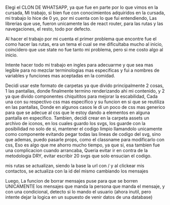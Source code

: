 Elegi el CLON DE WHATSAPP, ya que fue en parte por lo que vimos en la cursada, Mi trabajo, si bien fue con conocimientos adquiridos en la cursada, mi trabajo lo hice de 0 yo, por mi cuenta con lo que fui entendiendo, Las librerias que use, fueron unicamente las de react router, para las rutas y las navegaciones, el resto, todo por defecto.

Al hacer el trabajo por mi cuenta el primer problema que encontre fue el como hacer las rutas, era un tema el cual se me dificultaba mucho al inicio, coincidero que use state no fue tanto mi problema, pero si me costo algo al inicio. 

Intente hacer todo mi trabajo en ingles para adecuarme y que sea mas legible para no mezclar terminologias mas especificas y fui a nombres de variables y funciones mas aceptadas en la comidad.

Decidi usar este formato de carpetas ya que divido principalmente 2 cosas, 1 las pantallas, donde finalmente termino renderizando ahi mi contenido,
y 2 ya que divido componentes chiquititos para mejorar la escabilidad, Cada una con su respectivo css mas especifico y su funcion en si que se reutiliza en las pantallas, Donde en algunos casos le di un poco de css mas generico para que se adecue al css que le estoy dando a elementos en alguna pantalla en especifico.
Tambien, decidi crear en la carpeta assets un archivo de iconos, en los cuales guardo los svgs, los guarde con la posibilidad no solo de si, mantener el codigo limpio llamandolo unicamente como componente evitando pegar todas las lineas de codigo del svg, sino que ademas, puedo pasarle props, como el classname para modificarlo con css, Eso es algo que me ahorro mucho tiempo, ya que si, esa tambien fue una complicacion cuando arrancaba, Queria evitar ir en contra de la metodologia DRY, evitar escribir 20 svgs que solo ensucian el codigo.

mis rutas se actualizan, siendo la base la url con / y al clickear mis contactos, se actualiza con la id del mismo cambiando los mensajes

Luego, La funcion de borrar mensajes puse para que se borren UNICAMENTE los mensajes que manda la persona que manda el mensaje, y con una condicional, detecto si lo mando el usuario (ahora inutil, pero intente dejar la logica en un supuesto de venir datos de una database) 